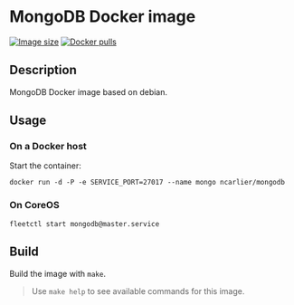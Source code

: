 # MongoDB Docker image

[![Image size](https://img.shields.io/imagelayers/image-size/ncarlier/mongodb/latest.svg)](https://hub.docker.com/r/ncarlier/mongodb/)
[![Docker pulls](https://img.shields.io/docker/pulls/ncarlier/mongodb.svg)](https://hub.docker.com/r/ncarlier/mongodb/)

## Description

MongoDB Docker image based on debian.

## Usage

### On a Docker host

Start the container:

```
docker run -d -P -e SERVICE_PORT=27017 --name mongo ncarlier/mongodb
```

### On CoreOS

```
fleetctl start mongodb@master.service
```

## Build

Build the image with `make`.

> Use `make help` to see available commands for this image.
